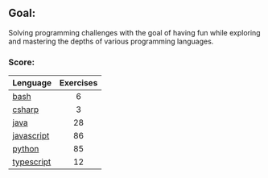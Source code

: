## Goal:
Solving programming challenges with the goal of having fun while exploring and mastering the depths of various programming languages.

### Score:
| Lenguage | Exercises |
|---|:---:|
| [bash](/bash) | 6 |
| [csharp](/csharp) | 3 |
| [java](/java) | 28 |
| [javascript](/javascript) | 86 |
| [python](/python) | 85 |
| [typescript](/typescript) | 12 |
